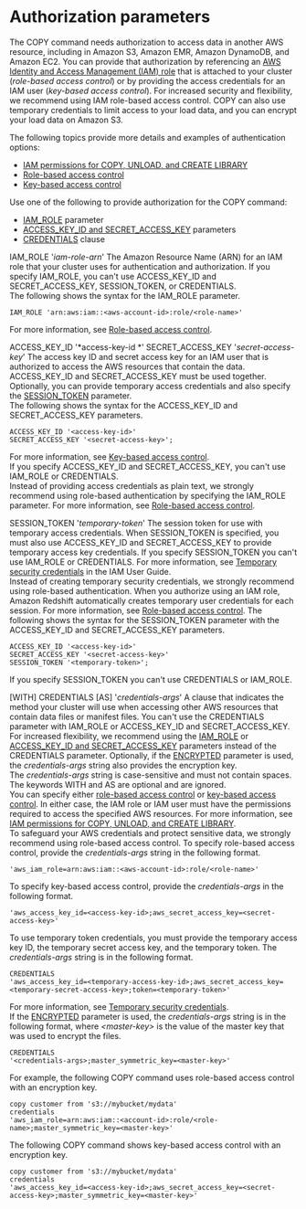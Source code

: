 # Authorization parameters<a name="copy-parameters-authorization"></a>

The COPY command needs authorization to access data in another AWS resource, including in Amazon S3, Amazon EMR, Amazon DynamoDB, and Amazon EC2\. You can provide that authorization by referencing an [AWS Identity and Access Management \(IAM\) role](https://docs.aws.amazon.com/IAM/latest/UserGuide/id_roles.html) that is attached to your cluster \(*role\-based access control*\) or by providing the access credentials for an IAM user \(*key\-based access control*\)\. For increased security and flexibility, we recommend using IAM role\-based access control\. COPY can also use temporary credentials to limit access to your load data, and you can encrypt your load data on Amazon S3\. 

The following topics provide more details and examples of authentication options:
+ [IAM permissions for COPY, UNLOAD, and CREATE LIBRARY](copy-usage_notes-access-permissions.md#copy-usage_notes-iam-permissions)
+ [Role\-based access control](copy-usage_notes-access-permissions.md#copy-usage_notes-access-role-based)
+ [Key\-based access control](copy-usage_notes-access-permissions.md#copy-usage_notes-access-key-based)

Use one of the following to provide authorization for the COPY command: 
+ [IAM_ROLE](#copy-iam-role) parameter
+ [ACCESS_KEY_ID and SECRET_ACCESS_KEY](#copy-access-key-id) parameters
+ [CREDENTIALS](#copy-credentials) clause<a name="copy-authorization-parameters-list"></a>

IAM\_ROLE '*iam\-role\-arn*'  <a name="copy-iam-role"></a>
The Amazon Resource Name \(ARN\) for an IAM role that your cluster uses for authentication and authorization\. If you specify IAM\_ROLE, you can't use ACCESS\_KEY\_ID and SECRET\_ACCESS\_KEY, SESSION\_TOKEN, or CREDENTIALS\.  
The following shows the syntax for the IAM\_ROLE parameter\.   

```
IAM_ROLE 'arn:aws:iam::<aws-account-id>:role/<role-name>'
```
For more information, see [Role\-based access control](copy-usage_notes-access-permissions.md#copy-usage_notes-access-role-based)\. 

ACCESS\_KEY\_ID '*access\-key\-id *' SECRET\_ACCESS\_KEY '*secret\-access\-key*'  <a name="copy-access-key-id"></a>
The access key ID and secret access key for an IAM user that is authorized to access the AWS resources that contain the data\. ACCESS\_KEY\_ID and SECRET\_ACCESS\_KEY must be used together\. Optionally, you can provide temporary access credentials and also specify the [SESSION_TOKEN](#copy-token) parameter\.   
The following shows the syntax for the ACCESS\_KEY\_ID and SECRET\_ACCESS\_KEY parameters\.   

```
ACCESS_KEY_ID '<access-key-id>'
SECRET_ACCESS_KEY '<secret-access-key>';
```
For more information, see [Key\-based access control](copy-usage_notes-access-permissions.md#copy-usage_notes-access-key-based)\.   
If you specify ACCESS\_KEY\_ID and SECRET\_ACCESS\_KEY, you can't use IAM\_ROLE or CREDENTIALS\.   
Instead of providing access credentials as plain text, we strongly recommend using role\-based authentication by specifying the IAM\_ROLE parameter\. For more information, see [Role\-based access control](copy-usage_notes-access-permissions.md#copy-usage_notes-access-role-based)\. 

SESSION\_TOKEN '*temporary\-token*'  <a name="copy-token"></a>
The session token for use with temporary access credentials\. When SESSION\_TOKEN is specified, you must also use ACCESS\_KEY\_ID and SECRET\_ACCESS\_KEY to provide temporary access key credentials\. If you specify SESSION\_TOKEN you can't use IAM\_ROLE or CREDENTIALS\. For more information, see [Temporary security credentials](copy-usage_notes-access-permissions.md#r_copy-temporary-security-credentials) in the IAM User Guide\.  
Instead of creating temporary security credentials, we strongly recommend using role\-based authentication\. When you authorize using an IAM role, Amazon Redshift automatically creates temporary user credentials for each session\. For more information, see [Role\-based access control](copy-usage_notes-access-permissions.md#copy-usage_notes-access-role-based)\. 
The following shows the syntax for the SESSION\_TOKEN parameter with the ACCESS\_KEY\_ID and SECRET\_ACCESS\_KEY parameters\.   

```
ACCESS_KEY_ID '<access-key-id>'
SECRET_ACCESS_KEY '<secret-access-key>'
SESSION_TOKEN '<temporary-token>';
```
If you specify SESSION\_TOKEN you can't use CREDENTIALS or IAM\_ROLE\. 

\[WITH\] CREDENTIALS \[AS\] '*credentials\-args*'  <a name="copy-credentials"></a>
A clause that indicates the method your cluster will use when accessing other AWS resources that contain data files or manifest files\. You can't use the CREDENTIALS parameter with IAM\_ROLE or ACCESS\_KEY\_ID and SECRET\_ACCESS\_KEY\.  
For increased flexibility, we recommend using the [IAM_ROLE](#copy-iam-role) or [ACCESS_KEY_ID and SECRET_ACCESS_KEY](#copy-access-key-id) parameters instead of the CREDENTIALS parameter\.
Optionally, if the [ENCRYPTED](copy-parameters-data-source-s3.md#copy-encrypted) parameter is used, the *credentials\-args* string also provides the encryption key\.  
The *credentials\-args* string is case\-sensitive and must not contain spaces\.  
The keywords WITH and AS are optional and are ignored\.  
You can specify either [role-based access control](copy-usage_notes-access-permissions.md#copy-usage_notes-access-role-based.phrase) or [key-based access control](copy-usage_notes-access-permissions.md#copy-usage_notes-access-key-based.phrase)\. In either case, the IAM role or IAM user must have the permissions required to access the specified AWS resources\. For more information, see [IAM permissions for COPY, UNLOAD, and CREATE LIBRARY](copy-usage_notes-access-permissions.md#copy-usage_notes-iam-permissions)\.   
To safeguard your AWS credentials and protect sensitive data, we strongly recommend using role\-based access control\. 
To specify role\-based access control, provide the *credentials\-args* string in the following format\.  

```
'aws_iam_role=arn:aws:iam::<aws-account-id>:role/<role-name>'
```
To specify key\-based access control, provide the *credentials\-args* in the following format\.  

```
'aws_access_key_id=<access-key-id>;aws_secret_access_key=<secret-access-key>'
```
To use temporary token credentials, you must provide the temporary access key ID, the temporary secret access key, and the temporary token\. The *credentials\-args* string is in the following format\.   

```
CREDENTIALS
'aws_access_key_id=<temporary-access-key-id>;aws_secret_access_key=<temporary-secret-access-key>;token=<temporary-token>'
```
 For more information, see [Temporary security credentials](copy-usage_notes-access-permissions.md#r_copy-temporary-security-credentials)\.  
If the [ENCRYPTED](copy-parameters-data-source-s3.md#copy-encrypted) parameter is used, the *credentials\-args* string is in the following format, where *<master\-key>* is the value of the master key that was used to encrypt the files\.  

```
CREDENTIALS
'<credentials-args>;master_symmetric_key=<master-key>'
```
For example, the following COPY command uses role\-based access control with an encryption key\.  

```
copy customer from 's3://mybucket/mydata' 
credentials 
'aws_iam_role=arn:aws:iam::<account-id>:role/<role-name>;master_symmetric_key=<master-key>'
```
The following COPY command shows key\-based access control with an encryption key\.  

```
copy customer from 's3://mybucket/mydata' 
credentials 
'aws_access_key_id=<access-key-id>;aws_secret_access_key=<secret-access-key>;master_symmetric_key=<master-key>'
```